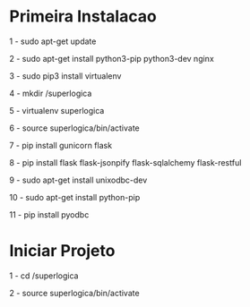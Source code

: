 # Primeira Instalacao

1 - sudo apt-get update

2 - sudo apt-get install python3-pip python3-dev nginx

3 - sudo pip3 install virtualenv

4 - mkdir <Seu-Workspace>/superlogica

5 - virtualenv superlogica

6 - source superlogica/bin/activate

7 - pip install gunicorn flask

8 - pip install flask flask-jsonpify flask-sqlalchemy flask-restful

9 - sudo apt-get install unixodbc-dev

10 - sudo apt-get install python-pip

11 - pip install pyodbc


# Iniciar Projeto

1 - cd <Seu-Workspace>/superlogica

2 - source superlogica/bin/activate


